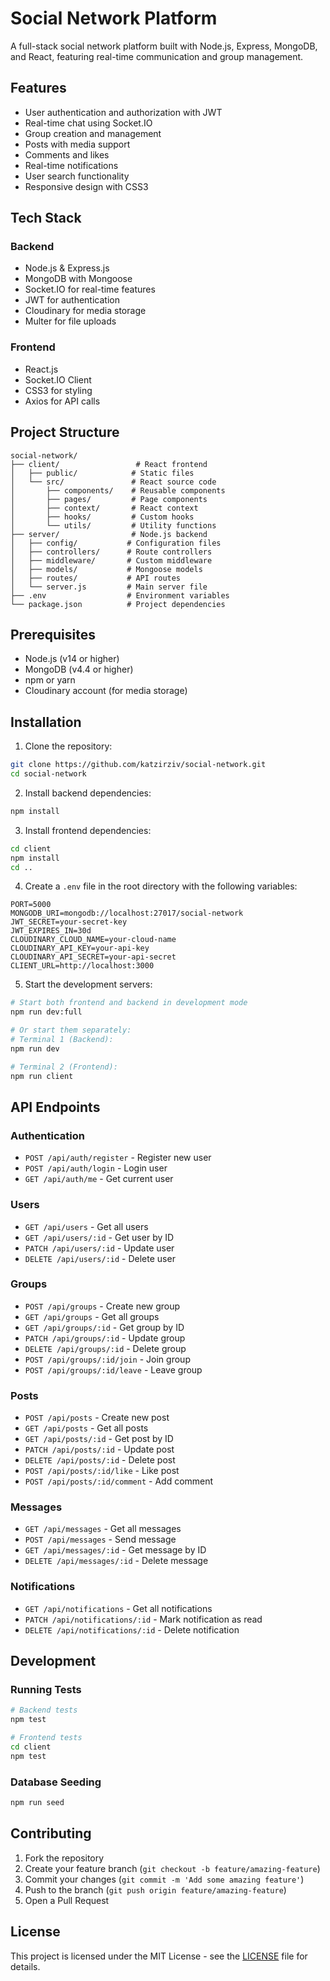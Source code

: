 # Social Network Platform

A full-stack social network platform built with Node.js, Express, MongoDB, and React, featuring real-time communication and group management.

## Features

- User authentication and authorization with JWT
- Real-time chat using Socket.IO
- Group creation and management
- Posts with media support
- Comments and likes
- Real-time notifications
- User search functionality
- Responsive design with CSS3

## Tech Stack

### Backend
- Node.js & Express.js
- MongoDB with Mongoose
- Socket.IO for real-time features
- JWT for authentication
- Cloudinary for media storage
- Multer for file uploads

### Frontend
- React.js
- Socket.IO Client
- CSS3 for styling
- Axios for API calls

## Project Structure

```
social-network/
├── client/                 # React frontend
│   ├── public/            # Static files
│   └── src/               # React source code
│       ├── components/    # Reusable components
│       ├── pages/         # Page components
│       ├── context/       # React context
│       ├── hooks/         # Custom hooks
│       └── utils/         # Utility functions
├── server/                # Node.js backend
│   ├── config/           # Configuration files
│   ├── controllers/      # Route controllers
│   ├── middleware/       # Custom middleware
│   ├── models/           # Mongoose models
│   ├── routes/           # API routes
│   └── server.js         # Main server file
├── .env                  # Environment variables
└── package.json          # Project dependencies
```

## Prerequisites

- Node.js (v14 or higher)
- MongoDB (v4.4 or higher)
- npm or yarn
- Cloudinary account (for media storage)

## Installation

1. Clone the repository:
```bash
git clone https://github.com/katzirziv/social-network.git
cd social-network
```

2. Install backend dependencies:
```bash
npm install
```

3. Install frontend dependencies:
```bash
cd client
npm install
cd ..
```

4. Create a `.env` file in the root directory with the following variables:
```env
PORT=5000
MONGODB_URI=mongodb://localhost:27017/social-network
JWT_SECRET=your-secret-key
JWT_EXPIRES_IN=30d
CLOUDINARY_CLOUD_NAME=your-cloud-name
CLOUDINARY_API_KEY=your-api-key
CLOUDINARY_API_SECRET=your-api-secret
CLIENT_URL=http://localhost:3000
```

5. Start the development servers:
```bash
# Start both frontend and backend in development mode
npm run dev:full

# Or start them separately:
# Terminal 1 (Backend):
npm run dev

# Terminal 2 (Frontend):
npm run client
```

## API Endpoints

### Authentication
- `POST /api/auth/register` - Register new user
- `POST /api/auth/login` - Login user
- `GET /api/auth/me` - Get current user

### Users
- `GET /api/users` - Get all users
- `GET /api/users/:id` - Get user by ID
- `PATCH /api/users/:id` - Update user
- `DELETE /api/users/:id` - Delete user

### Groups
- `POST /api/groups` - Create new group
- `GET /api/groups` - Get all groups
- `GET /api/groups/:id` - Get group by ID
- `PATCH /api/groups/:id` - Update group
- `DELETE /api/groups/:id` - Delete group
- `POST /api/groups/:id/join` - Join group
- `POST /api/groups/:id/leave` - Leave group

### Posts
- `POST /api/posts` - Create new post
- `GET /api/posts` - Get all posts
- `GET /api/posts/:id` - Get post by ID
- `PATCH /api/posts/:id` - Update post
- `DELETE /api/posts/:id` - Delete post
- `POST /api/posts/:id/like` - Like post
- `POST /api/posts/:id/comment` - Add comment

### Messages
- `GET /api/messages` - Get all messages
- `POST /api/messages` - Send message
- `GET /api/messages/:id` - Get message by ID
- `DELETE /api/messages/:id` - Delete message

### Notifications
- `GET /api/notifications` - Get all notifications
- `PATCH /api/notifications/:id` - Mark notification as read
- `DELETE /api/notifications/:id` - Delete notification

## Development

### Running Tests
```bash
# Backend tests
npm test

# Frontend tests
cd client
npm test
```

### Database Seeding
```bash
npm run seed
```

## Contributing

1. Fork the repository
2. Create your feature branch (`git checkout -b feature/amazing-feature`)
3. Commit your changes (`git commit -m 'Add some amazing feature'`)
4. Push to the branch (`git push origin feature/amazing-feature`)
5. Open a Pull Request

## License

This project is licensed under the MIT License - see the [LICENSE](LICENSE) file for details. 
